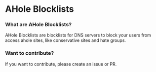 # AHole Blocklists

### What are AHole Blocklists?

AHole Blocklists are blocklists for DNS servers to block your users from access ahole sites, like conservative sites and hate groups.

### Want to contribute?

If you want to contribute, please create an issue or PR.
